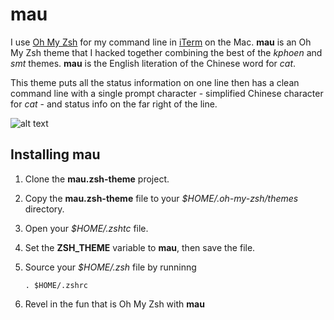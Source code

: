 # mau 

I use [Oh My Zsh](http://ohmyz.sh/) for my command line in [iTerm](https://www.iterm2.com/) on the Mac.  **mau** is an
Oh My Zsh theme that I hacked together combining the best of the _kphoen_ and _smt_ themes.  **mau** is the English literation
of the Chinese word for _cat_.  

This theme puts all the status information on one line then has a clean command line with a single prompt character - simplified Chinese character for _cat_ - and status info on the far right of the line.

![alt text](https://github.com/vichargrave/mau.zsh-theme/blob/master/mau.zsh-theme.png)

## Installing **mau**

1. Clone the **mau.zsh-theme** project.
2. Copy the **mau.zsh-theme** file to your *$HOME/.oh-my-zsh/themes* directory.
3. Open your *$HOME/.zshtc* file.
4. Set the **ZSH_THEME** variable to **mau**, then save the file.
5. Source your *$HOME/.zsh* file by runninng 
    
    ```
    . $HOME/.zshrc
    ```
    
4. Revel in the fun that is Oh My Zsh with **mau**
